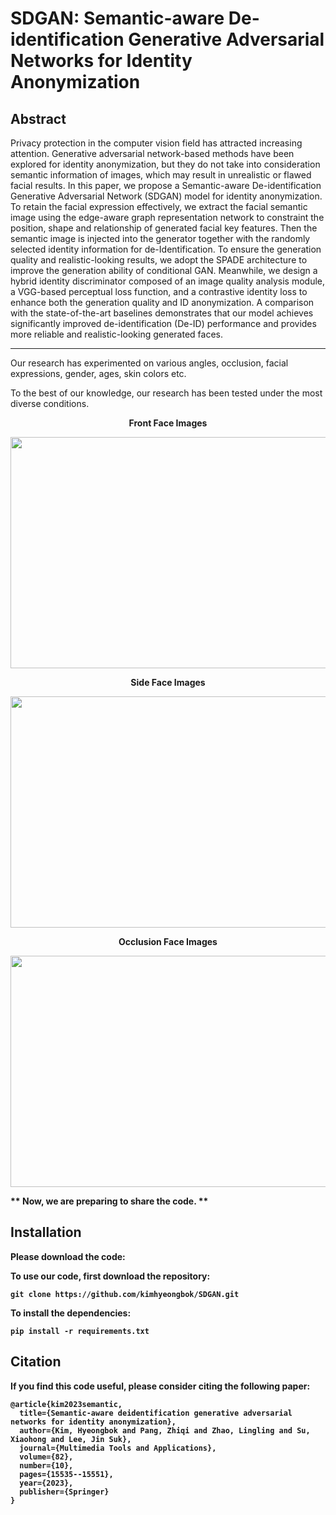 # SDGAN: Semantic-aware De-identification Generative Adversarial Networks for Identity Anonymization

Abstract
---
Privacy protection in the computer vision field has attracted increasing attention. Generative adversarial network-based methods have been explored for identity anonymization, but they do not take into consideration semantic information of images, which may result in unrealistic or flawed facial results. In this paper, we propose a Semantic-aware De-identification Generative Adversarial Network (SDGAN) model for identity anonymization. To retain the facial expression effectively, we extract the facial semantic image using the edge-aware graph representation network to constraint the position, shape and relationship of generated facial key features. Then the semantic image is injected into the generator together with the randomly selected identity information for de-Identification. To ensure the generation quality and realistic-looking results, we adopt the SPADE architecture to improve the generation ability of conditional GAN. Meanwhile, we design a hybrid identity discriminator composed of an image quality analysis module, a VGG-based perceptual loss function, and a contrastive identity loss to enhance both the generation quality and ID anonymization. A comparison with the state-of-the-art baselines demonstrates that our model achieves significantly improved de-identification (De-ID) performance and provides more reliable and realistic-looking generated faces. 

---

Our research has experimented on various angles, occlusion, facial expressions, gender, ages, skin colors etc.

To the best of our knowledge, our research has been tested under the most diverse conditions.

<p align="center"> <b>Front Face Images
<p align="center"><img src="https://user-images.githubusercontent.com/41537576/165922091-0b3d52c9-b960-435f-b4cb-27df9bd49b6b.png" width="700" height="370">
<p align="center"> <b>Side Face Images
<p align="center"><img src="https://user-images.githubusercontent.com/41537576/165922457-f74b7a77-e2c1-4af7-9338-8ef6e17f53be.png" width="700" height="370">
<p align="center"> <b>Occlusion Face Images
<p align="center"><img src="https://user-images.githubusercontent.com/41537576/165922755-de4f8b34-a45a-401a-aaa6-3382886e39d2.png" width="700" height="370">


** Now, we are preparing to share the code. **
  
  
## Installation


Please download the code:

To use our code, first download the repository:
````
git clone https://github.com/kimhyeongbok/SDGAN.git
````

To install the dependencies:

````
pip install -r requirements.txt
````


## Citation

If you find this code useful, please consider citing the following paper:

````
@article{kim2023semantic,
  title={Semantic-aware deidentification generative adversarial networks for identity anonymization},
  author={Kim, Hyeongbok and Pang, Zhiqi and Zhao, Lingling and Su, Xiaohong and Lee, Jin Suk},
  journal={Multimedia Tools and Applications},
  volume={82},
  number={10},
  pages={15535--15551},
  year={2023},
  publisher={Springer}
}
````

